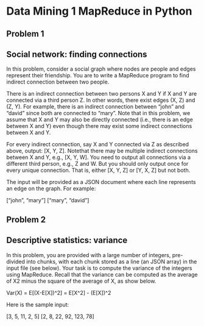 # Data Mining 1 MapReduce in Python

## Problem 1 
## Social network: finding connections

In this problem, consider a social graph where nodes are people and edges represent their friendship. You are to write a MapReduce program to find indirect connection between two people.

There is an indirect connection between two persons X and Y if X and Y are connected via a third person Z. In other words, there exist edges (X, Z) and (Z, Y). For example, there is an indirect connection between “john” and “david” since both are connected to “mary”. Note that in this problem, we assume that X and Y may also be directly connected (i.e., there is an edge between X and Y) even though there
may exist some indirect connections between X and Y.

For every indirect connection, say X and Y connected via Z as described above, output: [X, Y, Z]. Notethat there may be multiple indirect connections between X and Y, e.g., [X, Y, W]. You need to output all connections via a different third person, e.g., Z and W. But you should only output once for every unique connection. That is, either [X, Y, Z] or [Y, X, Z] but not both.

The input will be provided as a JSON document where each line represents an edge on the graph. For example:

[“john”, “mary”]
[“mary”, “david”] 

## Problem 2 
## Descriptive statistics: variance

In this problem, you are provided with a large number of integers, pre-divided into chunks, with each chunk stored as a line (an JSON array) in the input file (see below). Your task is to compute the variance of the integers using MapReduce. Recall that the variance can be computed as the average of X2 minus the square of the average of X, as show below. 

Var(X) = E[(X-E[X])^2] = E[X^2] - (E[X])^2

Here is the sample input: 

[3, 5, 11, 2, 5]
[2, 8, 22, 92, 123, 78] 
